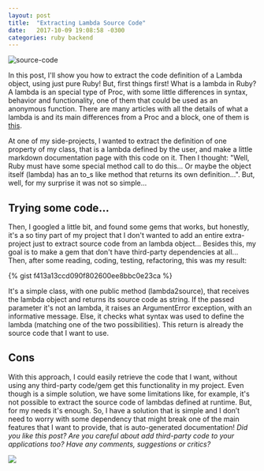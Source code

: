```yaml
---
layout: post
title:  "Extracting Lambda Source Code"
date:   2017-10-09 19:08:58 -0300
categories: ruby backend
---
```


![source-code](https://devdanilo.files.wordpress.com/2017/10/source-code.jpeg)

In this post, I'll show you how to extract the code definition of a Lambda object, using just pure Ruby! But, first things first! What is a lambda in Ruby? A lambda is an special type of Proc, with some little differences in syntax, behavior and functionality, one of them that could be used as an anonymous function. There are many articles with all the details of what a lambda is and its main differences from a Proc and a block, one of them is [this](http://culttt.com/2015/05/13/what-are-lambdas-in-ruby.).

At one of my side-projects, I wanted to extract the definition of one property of my class, that is a lambda defined by the user, and make a little markdown documentation page with this code on it. Then I thought: "Well, Ruby must have some special method call to do this... Or maybe the object itself (lambda) has an to_s like method that returns its own definition...". But, well, for my surprise it was not so simple...

Trying some code...
-------------------

Then, I googled a little bit, and found some gems that works, but honestly, it's a so tiny part of my project that I don't wanted to add an entire extra-project just to extract source code from an lambda object... Besides this, my goal is to make a gem that don't have third-party dependencies at all... Then, after some reading, coding, testing, refactoring, this was my result:

{% gist f413a13ccd090f802600ee8bbc0e23ca %}

It's a simple class, with one public method (lambda2source), that receives the lambda object and returns its source code as string. If the passed parameter it's not an lambda, it raises an ArgumentError exception, with an informative message. Else, it checks what syntax was used to define the lambda (matching one of the two possibilities). This return is already the source code that I want to use.

Cons
----

With this approach, I could easily retrieve the code that I want, without using any third-party code/gem get this functionality in my project. Even though is a simple solution, we have some limitations like, for example, it's not possible to extract the source code of lambdas defined at runtime. But, for my needs it's enough. So, I have a solution that is simple and I don’t need to worry with some dependency that might break one of the main features that I want to provide, that is auto-generated documentation! _Did you like this post? Are you careful about add third-party code to your applications too? Have any comments, suggestions or critics?_

[![](https://www.buymeacoffee.com/assets/img/custom_images/yellow_img.png)](https://www.buymeacoffee.com/danilobarion)
